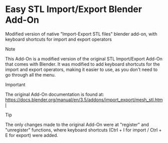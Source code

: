 # Easy STL Import/Export Blender Add-On
Modified version of native "Import-Export STL files" blender add-on, with keyboard shortcuts for import and export operators

> [!NOTE]
> This Add-On is a modified version of the original STL Import/Export Add-On that comes with Blender. It was modified to add keyboard shortcuts for the import and export operators, making it easier to use, as you don't need to go through all the menu.

> [!IMPORTANT]
> The original Add-On documentation is found at:
https://docs.blender.org/manual/en/3.5/addons/import_export/mesh_stl.html

> [!TIP]
> The only changes made to the original Add-On were at "register" and "unregister" functions, where keyboard shortcuts (Ctrl + I for import / Ctrl + E for export) were added.
